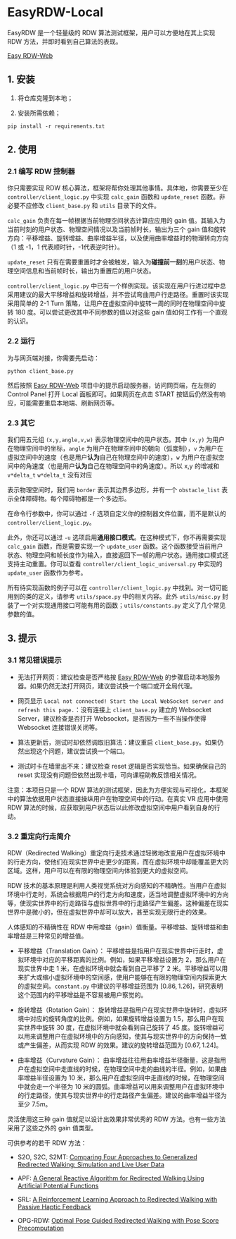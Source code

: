 # EasyRDW-Local

EasyRDW 是一个轻量级的 RDW 算法测试框架，用户可以方便地在其上实现 RDW 方法，并即时看到自己算法的表现。

[Easy RDW-Web](https://github.com/MoonstoneF/EasyRDW-Web)

## 1. 安装
1. 将仓库克隆到本地；

2. 安装所需依赖；

```
pip install -r requirements.txt
```

## 2. 使用

### 2.1 编写 RDW 控制器

你只需要实现 RDW 核心算法，框架将帮你处理其他事情。具体地，你需要至少在 `controller/client_logic.py` 中实现 `calc_gain` 函数和 `update_reset` 函数。非必要不应修改 `client_base.py` 和 `utils` 目录下的文件。

`calc_gain` 负责在每一帧根据当前物理空间状态计算应应用的 gain 值。其输入为当前时刻的用户状态、物理空间情况以及当前帧时长，输出为三个 gain 值和旋转方向：平移增益、旋转增益、曲率增益半径，以及使用曲率增益时的物理转向方向（1 或 -1，1 代表顺时针，-1代表逆时针）。

`update_reset` 只有在需要重置时才会被触发，输入为**碰撞前一刻**的用户状态、物理空间信息和当前帧时长，输出为重置后的用户状态。

`controller/client_logic.py` 中已有一个样例实现。该实现在用户行进过程中总采用建议的最大平移增益和旋转增益，并不尝试弯曲用户行走路径。重置时该实现采用简单的 2-1 Turn 策略，让用户在虚拟空间中旋转一周的同时在物理空间中旋转 180 度。可以尝试更改其中不同参数的值以对这些 gain 值如何工作有一个直观的认识。

### 2.2 运行

为与网页端对接，你需要先启动：

```
python client_base.py
```

然后按照 [Easy RDW-Web](https://github.com/MoonstoneF/EasyRDW-Web) 项目中的提示启动服务器，访问网页端，在左侧的 Control Panel 打开 Local 面板即可。如果网页在点击 START 按钮后仍然没有响应，可能需要重启本地端、刷新网页等。

### 2.3 其它

我们用五元组 `(x,y,angle,v,w)` 表示物理空间中的用户状态。其中 `(x,y)` 为用户在物理空间中的坐标，`angle` 为用户在物理空间中的朝向（弧度制），`v` 为用户在虚拟空间中的速度（也是用户**认为**自己在物理空间中的速度），`w` 为用户在虚拟空间中的角速度（也是用户**认为**自己在物理空间中的角速度）。所以 x,y 的增减和 `v*delta_t` `w*delta_t` 没有对应

表示物理空间时，我们用 `border` 表示其边界多边形，并有一个 `obstacle_list` 表示全体障碍物。每个障碍物都是一个多边形。

在命令行参数中，你可以通过 `-f` 选项自定义你的控制器文件位置，而不是默认的 `controller/client_logic.py`。

此外，你还可以通过 `-u` 选项启用**通用接口模式**。在这种模式下，你不再需要实现 `calc_gain` 函数，而是需要实现一个 `update_user` 函数。这个函数接受当前用户状态、物理空间和帧长度作为输入，直接返回下一帧的用户状态。通用接口模式还支持主动重置。你可以查看 `controller/client_logic_universal.py` 中实现的 `update_user` 函数作为参考。

所有待实现函数的例子可以在 `controller/client_logic.py` 中找到。对一切可能用到的类的定义，请参考 `utils/space.py` 中的相关内容。此外 `utils/misc.py` 封装了一个对实现通用接口可能有用的函数；`utils/constants.py` 定义了几个常见参数的值。

## 3. 提示

### 3.1 常见错误提示

- 无法打开网页：建议检查是否严格按 [Easy RDW-Web](https://github.com/MoonstoneF/EasyRDW-Web) 的步骤启动本地服务器。如果仍然无法打开网页，建议尝试换一个端口或开全局代理。

- 网页显示 `Local not connected! Start the Local WebSocket server and refresh this page.`：没有连接上 `client_base.py` 建立的 Websocket Server，建议检查是否打开 Websocket，是否因为一些不当操作使得 Websocket 连接错误关闭等。
- 算法更新后，测试时却依然调取旧算法：建议重启 `client_base.py`。如果仍然出现这个问题，建议尝试换一个端口。
- 测试时卡在墙里出不来：建议检查 reset 逻辑是否实现恰当。如果确保自己的 reset 实现没有问题但依然出现卡墙，可向课程助教反馈相关情况。

注意：本项目只是一个 RDW 算法的测试框架，因此为方便实现与可视化，本框架中的算法依据用户状态直接操纵用户在物理空间中的行动。在真实 VR 应用中使用 RDW 算法的时候，应获取到用户状态后以此修改虚拟空间中用户看到自身的行动。

### 3.2 重定向行走简介

RDW（Redirected Walking）重定向行走技术通过轻微地改变用户在虚拟环境中的行走方向，使他们在现实世界中走更少的距离，而在虚拟环境中却能覆盖更大的区域。这样，用户可以在有限的物理空间内体验到更大的虚拟空间。

RDW 技术的基本原理是利用人类视觉系统对方向感知的不精确性。当用户在虚拟环境中行走时，系统会根据用户的行走方向和速度，适当地调整虚拟环境中的方向等，使现实世界中的行走路径与虚拟世界中的行走路径产生偏差。这种偏差在现实世界中是微小的，但在虚拟世界中却可以放大，甚至实现无限行走的效果。

人体感知的不精确性在 RDW 中用增益（gain）值衡量。平移增益、旋转增益和曲率增益是三种常见的增益值。

- 平移增益（Translation Gain）：
平移增益是指用户在现实世界中行走时，虚拟环境中对应的平移距离的比例。例如，如果平移增益设置为 2，那么用户在现实世界中走 1 米，在虚拟环境中就会看到自己平移了 2 米。平移增益可以用来扩大或缩小虚拟环境中的空间感，使用户能够在有限的物理空间内探索更大的虚拟空间。`constant.py` 中建议的平移增益范围为 $[0.86,1.26]$，研究表明这个范围内的平移增益是不容易被用户察觉的。

- 旋转增益（Rotation Gain）：
旋转增益是指用户在现实世界中旋转时，虚拟环境中对应的旋转角度的比例。例如，如果旋转增益设置为 1.5，那么用户在现实世界中旋转 30 度，在虚拟环境中就会看到自己旋转了 45 度。旋转增益可以用来调整用户在虚拟环境中的方向感知，使其与现实世界中的方向保持一致或产生偏差，从而实现 RDW 的效果。建议的旋转增益范围为 $[0.67,1.24]$。

- 曲率增益（Curvature Gain）：
曲率增益往往用曲率增益半径衡量，这是指用户在虚拟空间中走直线的时候，在物理空间中走的曲线的半径。例如，如果曲率增益半径设置为 10 米，那么用户在虚拟空间中走直线的时候，在物理空间中就会走一个半径为 10 米的圆弧。曲率增益可以用来调整用户在虚拟环境中的行走路径，使其与现实世界中的行走路径产生偏差。建议的曲率增益半径为至少 $7.5m$。

灵活使用这三种 gain 值就足以设计出效果非常优秀的 RDW 方法。也有一些方法采用了这些之外的 gain 值类型。

可供参考的若干 RDW 方法：

- S2O, S2C, S2MT: [Comparing Four Approaches to Generalized Redirected Walking: Simulation and Live User Data](https://ieeexplore.ieee.org/document/6479192)

- APF: [A General Reactive Algorithm for Redirected Walking Using Artificial Potential Functions](https://ieeexplore.ieee.org/document/8797983)

- SRL: [A Reinforcement Learning Approach to Redirected Walking with Passive Haptic Feedback](https://ieeexplore.ieee.org/document/9583811)
- OPG-RDW: [Optimal Pose Guided Redirected Walking with Pose Score Precomputation](https://ieeexplore.ieee.org/document/9756797)